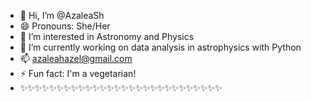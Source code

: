 - 👋 Hi, I’m @AzaleaSh
- 😄 Pronouns: She/Her
- 👀 I’m interested in Astronomy and Physics
- 🌱 I’m currently working on data analysis in astrophysics with Python
- 📫 azaleahazel@gmail.com
- ⚡ Fun fact: I'm a vegetarian!
- ✨✨✨✨✨✨✨✨✨✨✨✨✨✨✨✨✨✨✨✨✨✨✨✨✨✨✨✨
